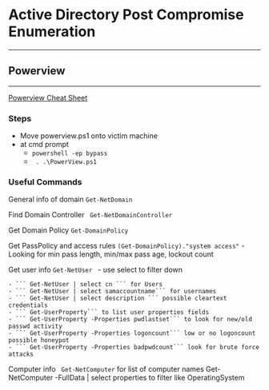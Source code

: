 # Active Directory Post Compromise Enumeration

---
## Powerview
---

[ Powerview Cheat Sheet ](https://github.com/h4ck3rd4d/TCM-PEH/blob/main/ActiveDirectoryPostCompromise/PowerViewCheatSheet.ps1)

### Steps

- Move powerview.ps1 onto victim machine
- at cmd prompt 
	- ```powershell -ep bypass```
	- ``` . .\PowerView.ps1```
### Useful Commands
General info of domain ``` Get-NetDomain ```

Find Domain Controller ``` Get-NetDomainController```

Get Domain Policy ```Get-DomainPolicy```

Get PassPolicy and access rules ```(Get-DomainPolicy)."system access"```
	- Looking for min pass length, min/max pass age, lockout count

Get user info ```Get-NetUser ```
	- use select to filter down

	- ``` Get-NetUser | select cn ``` for Users
	- ``` Get-NetUser | select samaccountname``` for usernames	 
	- ``` Get-NetUser | select description ``` possible cleartext credentials
	- ``` Get-UserProperty``` to list user properties fields
	- ``` Get-UserProperty -Properties pwdlastset``` to look for new/old passwd activity
	- ``` Get-UserProperty -Properties logoncount``` low or no logoncount possible honeypot
	- ``` Get-UserProperty -Properties badpwdcount``` look for brute force attacks

Computer info
 ``` Get-NetComputer``` for list of computer names
 Get-NetComputer -FullData | select properties to filter like OperatingSystem

